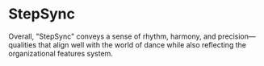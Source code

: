 # StepSync
Overall, "StepSync" conveys a sense of rhythm, harmony, and precision—qualities that align well with the world of dance while also reflecting the organizational features  system.
